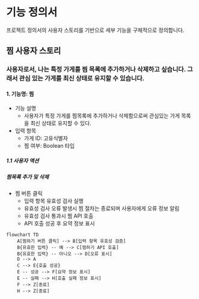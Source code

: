 # 기능 정의서

프로젝트 정의서의 사용자 스토리를 기반으로 세부 기능을 구체적으로 정의합니다.

## 찜 사용자 스토리

### 사용자로서, 나는 특정 가게를 찜 목록에 추가하거나 삭제하고 싶습니다. 그래서 관심 있는 가게를 최신 상태로 유지할 수 있습니다.
#### 1. 기능명: 찜

* 기능 설명
  * 사용자가 특정 가게를 찜목록에 추가하거나 삭제함으로써 관심있는 가게 목록을 최신 상태로 유지할 수 있다.
* 입력 항목
  * 가게 ID: 고유식별자
  * 찜 여부: Boolean 타입

##### 1.1 사용자 액션

##### 찜목록 추가 및 삭제

* 찜 버튼 클릭
  * 입력 항목 유효성 검사 실행
  * 유효성 검사 오류 발생시 찜 절차는 종료되며 사용자에게 오류 정보 알림
  * 유효성 검사 통과시 찜 API 호출
  * API 호출 성공 후 요약 정보 표시

```mermaid
flowchart TD
    A[찜하기 버튼 클릭] --> B[입력 항목 유효성 검증]
    B{유효한 입력} -- 예 --> C[찜하기 API 호출]
    B{유효한 입력} -- 아니오 --> D[오류 표시]
    D --> A
    C --> E{호출 성공}
    E -- 성공 --> F[요약 정보 표시]
    E -- 실패 --> H[호출 실패 정보 표시]
    F --> Z[종료]
    H --> Z[종료]
```
